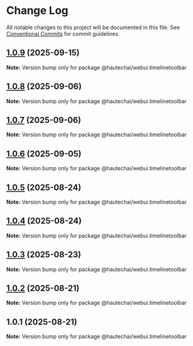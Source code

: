 # Change Log

All notable changes to this project will be documented in this file.
See [Conventional Commits](https://conventionalcommits.org) for commit guidelines.

## [1.0.9](https://github.com/HautechAI/webui/compare/@hautechai/webui.timelinetoolbar@1.0.8...@hautechai/webui.timelinetoolbar@1.0.9) (2025-09-15)

**Note:** Version bump only for package @hautechai/webui.timelinetoolbar

## [1.0.8](https://github.com/HautechAI/webui/compare/@hautechai/webui.timelinetoolbar@1.0.7...@hautechai/webui.timelinetoolbar@1.0.8) (2025-09-06)

**Note:** Version bump only for package @hautechai/webui.timelinetoolbar

## [1.0.7](https://github.com/HautechAI/webui/compare/@hautechai/webui.timelinetoolbar@1.0.6...@hautechai/webui.timelinetoolbar@1.0.7) (2025-09-06)

**Note:** Version bump only for package @hautechai/webui.timelinetoolbar

## [1.0.6](https://github.com/HautechAI/webui/compare/@hautechai/webui.timelinetoolbar@1.0.5...@hautechai/webui.timelinetoolbar@1.0.6) (2025-09-05)

**Note:** Version bump only for package @hautechai/webui.timelinetoolbar

## [1.0.5](https://github.com/HautechAI/webui/compare/@hautechai/webui.timelinetoolbar@1.0.4...@hautechai/webui.timelinetoolbar@1.0.5) (2025-08-24)

**Note:** Version bump only for package @hautechai/webui.timelinetoolbar

## [1.0.4](https://github.com/HautechAI/webui/compare/@hautechai/webui.timelinetoolbar@1.0.3...@hautechai/webui.timelinetoolbar@1.0.4) (2025-08-24)

**Note:** Version bump only for package @hautechai/webui.timelinetoolbar

## [1.0.3](https://github.com/HautechAI/webui/compare/@hautechai/webui.timelinetoolbar@1.0.2...@hautechai/webui.timelinetoolbar@1.0.3) (2025-08-23)

**Note:** Version bump only for package @hautechai/webui.timelinetoolbar

## [1.0.2](https://github.com/HautechAI/webui/compare/@hautechai/webui.timelinetoolbar@1.0.1...@hautechai/webui.timelinetoolbar@1.0.2) (2025-08-21)

**Note:** Version bump only for package @hautechai/webui.timelinetoolbar

## 1.0.1 (2025-08-21)

**Note:** Version bump only for package @hautechai/webui.timelinetoolbar
